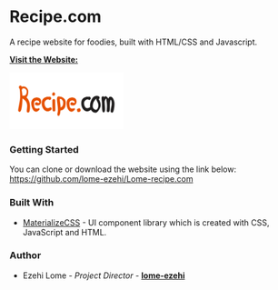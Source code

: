 # Recipe.com
A recipe website for foodies, built with HTML/CSS and Javascript.

**[Visit the Website:](https://lome-ezehi.github.io/Lome-recipe.com/)**

<img src="./img/logo.png" width="200" height="100">

### Getting Started
You can clone or download the website using the link below: 
https://github.com/lome-ezehi/Lome-recipe.com

### Built With
- [MaterializeCSS](https://materializecss.com) - UI component library which is created with CSS, JavaScript and HTML.

### Author
- Ezehi Lome - *Project Director* - **[lome-ezehi](https://github.com/lome-ezehi)**
